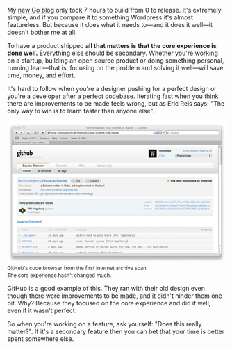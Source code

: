 <!--
Whether it's the thought of discovering a new problem domain or the thought of 
learning something new, starting a new project always seems to spur motivation,
and there's always something to learn from it.
-->

My [new Go blog](https://github.com/tonyhb/tonyhb.co.uk) only took 7 hours to 
build from 0 to release. It's extremely simple, and if you compare it to 
something Wordpress it's almost featureless. But because it does what it needs 
to&mdash;and it does it well&mdash;it doesn't bother me at all.

To have a product shipped **all that matters is that the core experience is 
done well.** Everything else should be secondary. Whether you're working on a 
startup, building an open source product or doing something personal, running 
lean&mdash;that is, focusing on the problem and solving it well&mdash;will 
save time, money, and effort.

It's hard to follow when you're a designer pushing for a perfect design or 
you're a developer after a perfect codebase. Iterating fast when you think 
there are improvements to be made feels wrong, but as Eric Reis says: "The 
only way to win is to learn faster than anyone else".  

<div class="image">
    <img alt="GitHub's initial design" src="/public/img/github-original.png">
</div>
<small class="image-caption">GitHub's code browser from the first internet 
archive scan.<br>The core experience hasn't changed much.</small>

GitHub is a good example of this. They ran with their old design even though 
there were improvements to be made, and it didn't hinder them one bit.  Why? 
Because they focused on the core experience and did it well, even if it 
wasn't perfect.

So when you're working on a feature, ask yourself: "Does this really matter?".
If it's a secondary feature then you can bet that your time is better spent
somewhere else.
